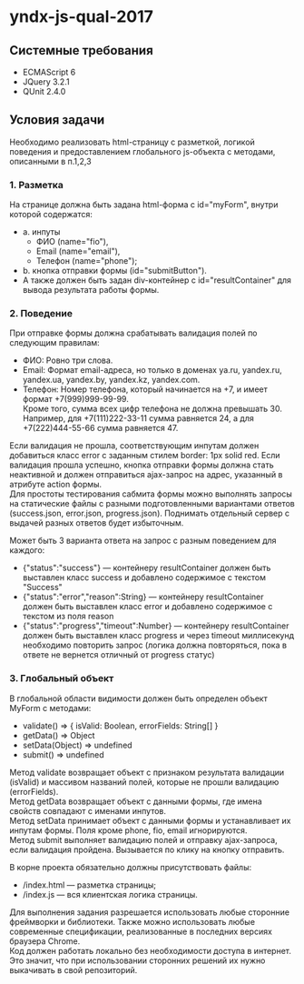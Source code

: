 # yndx-js-qual-2017

## Системные требования
* ECMAScript 6
* JQuery 3.2.1
* QUnit 2.4.0

## Условия задачи

Необходимо реализовать html-страницу с разметкой, логикой поведения и предоставлением глобального js-объекта с методами, описанными в п.1,2,3

### 1. Разметка
На странице должна быть задана html-форма с id="myForm", внутри которой содержатся:
 * a. инпуты  
   * ФИО (name="fio"),  
   * Email (name="email"),  
   * Телефон (name="phone");  
 * b. кнопка отправки формы (id="submitButton").  
 * А также должен быть задан div-контейнер с id="resultContainer" для вывода результата работы формы.  

### 2. Поведение

При отправке формы должна срабатывать валидация полей по следующим правилам:
- ФИО: Ровно три слова.
- Email: Формат email-адреса, но только в доменах ya.ru, yandex.ru, yandex.ua, yandex.by, yandex.kz, yandex.com.
- Телефон: Номер телефона, который начинается на +7, и имеет формат +7(999)999-99-99.  
  Кроме того, сумма всех цифр телефона не должна превышать 30. Например, для +7(111)222-33-11 сумма равняется 24, а для +7(222)444-55-66 сумма равняется 47.

Если валидация не прошла, соответствующим инпутам должен добавиться класс error с заданным стилем border: 1px solid red. Если валидация прошла успешно, кнопка отправки формы должна стать неактивной и должен отправиться ajax-запрос на адрес, указанный в атрибуте action формы.  
Для простоты тестирования сабмита формы можно выполнять запросы на статические файлы с разными подготовленными вариантами ответов (success.json, error.json, progress.json). Поднимать отдельный сервер с выдачей разных ответов будет избыточным.

Может быть 3 варианта ответа на запрос с разным поведением для каждого:
 * {"status":"success"} — контейнеру resultContainer должен быть выставлен класс success и добавлено содержимое с текстом "Success"
 * {"status":"error","reason":String} — контейнеру resultContainer должен быть выставлен класс error и добавлено содержимое с текстом из поля reason
 * {"status":"progress","timeout":Number} — контейнеру resultContainer должен быть выставлен класс progress и через timeout миллисекунд необходимо повторить запрос (логика должна повторяться, пока в ответе не вернется отличный от progress статус)

### 3. Глобальный объект

В глобальной области видимости должен быть определен объект MyForm с методами:
* validate() => { isValid: Boolean, errorFields: String[] }  
* getData() => Object  
* setData(Object) => undefined  
* submit() => undefined  

Метод validate возвращает объект с признаком результата валидации (isValid) и массивом названий полей, которые не прошли валидацию (errorFields).  
Метод getData возвращает объект с данными формы, где имена свойств совпадают с именами инпутов.  
Метод setData принимает объект с данными формы и устанавливает их инпутам формы. Поля кроме phone, fio, email игнорируются.  
Метод submit выполняет валидацию полей и отправку ajax-запроса, если валидация пройдена. Вызывается по клику на кнопку отправить.  

В корне проекта обязательно должны присутствовать файлы:
* /index.html — разметка страницы;  
* /index.js — вся клиентская логика страницы.

Для выполнения задания разрешается использовать любые сторонние фреймворки и библиотеки. Также можно использовать любые современные спецификации, реализованные в последних версиях браузера Chrome.  
Код должен работать локально без необходимости доступа в интернет. Это значит, что при использовании сторонних решений их нужно выкачивать в свой репозиторий.
